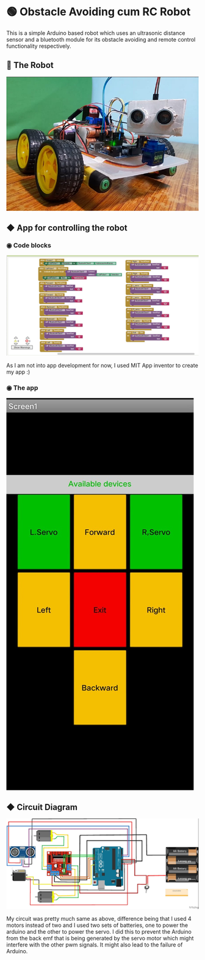 
# 🟢 Obstacle Avoiding cum RC Robot
This is a simple Arduino based robot which uses an ultrasonic distance sensor and a bluetooth module for its 
obstacle avoiding and remote control functionality respectively. 
## 🔶 The Robot 

![App Screenshot](https://github.com/Abhishek-Kanti/OA-RC-Robot/blob/main/Images/robot.jpeg)


## ◆ App for controlling the robot
 ###  ◉ Code blocks
![App Screenshot](https://github.com/Abhishek-Kanti/OA-RC-Robot/blob/main/Images/app_blocks.jpeg)

As I am not into app development for now, I used MIT App inventor to create my app :)

 ### ◉ The app
![App Screenshot](https://github.com/Abhishek-Kanti/OA-RC-Robot/blob/main/Images/app.jpeg)

 ## ◆ Circuit Diagram
![App Screenshot](https://github.com/Abhishek-Kanti/OA-RC-Robot/blob/main/Images/circuit.jpeg)

My circuit was pretty much same as above, difference being that I used 4 motors instead of two and I used two sets of batteries, one to power the arduino and the other to power the servo. I did this to
prevent the Arduino from the back emf that is being generated by the servo motor which might interfere with the other pwm signals. It might also lead to the failure of Arduino.
